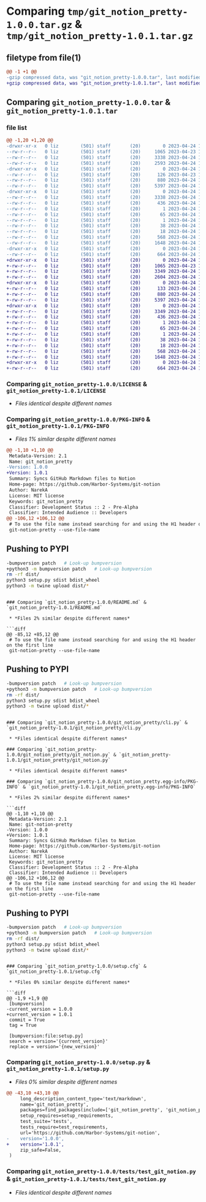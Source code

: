 # Comparing `tmp/git_notion_pretty-1.0.0.tar.gz` & `tmp/git_notion_pretty-1.0.1.tar.gz`

## filetype from file(1)

```diff
@@ -1 +1 @@
-gzip compressed data, was "git_notion_pretty-1.0.0.tar", last modified: Mon Apr 24 14:59:14 2023, max compression
+gzip compressed data, was "git_notion_pretty-1.0.1.tar", last modified: Mon Apr 24 15:09:07 2023, max compression
```

## Comparing `git_notion_pretty-1.0.0.tar` & `git_notion_pretty-1.0.1.tar`

### file list

```diff
@@ -1,20 +1,20 @@
-drwxr-xr-x   0 liz        (501) staff       (20)        0 2023-04-24 14:59:14.358118 git_notion_pretty-1.0.0/
--rw-r--r--   0 liz        (501) staff       (20)     1065 2023-04-23 16:02:09.000000 git_notion_pretty-1.0.0/LICENSE
--rw-r--r--   0 liz        (501) staff       (20)     3338 2023-04-24 14:59:14.358172 git_notion_pretty-1.0.0/PKG-INFO
--rw-r--r--   0 liz        (501) staff       (20)     2593 2023-04-24 14:53:02.000000 git_notion_pretty-1.0.0/README.md
-drwxr-xr-x   0 liz        (501) staff       (20)        0 2023-04-24 14:59:14.357082 git_notion_pretty-1.0.0/git_notion_pretty/
--rw-r--r--   0 liz        (501) staff       (20)      126 2023-04-23 16:02:09.000000 git_notion_pretty-1.0.0/git_notion_pretty/__init__.py
--rw-r--r--   0 liz        (501) staff       (20)      880 2023-04-24 14:55:22.000000 git_notion_pretty-1.0.0/git_notion_pretty/cli.py
--rw-r--r--   0 liz        (501) staff       (20)     5397 2023-04-24 14:55:17.000000 git_notion_pretty-1.0.0/git_notion_pretty/git_notion.py
-drwxr-xr-x   0 liz        (501) staff       (20)        0 2023-04-24 14:59:14.357881 git_notion_pretty-1.0.0/git_notion_pretty.egg-info/
--rw-r--r--   0 liz        (501) staff       (20)     3338 2023-04-24 14:59:14.000000 git_notion_pretty-1.0.0/git_notion_pretty.egg-info/PKG-INFO
--rw-r--r--   0 liz        (501) staff       (20)      436 2023-04-24 14:59:14.000000 git_notion_pretty-1.0.0/git_notion_pretty.egg-info/SOURCES.txt
--rw-r--r--   0 liz        (501) staff       (20)        1 2023-04-24 14:59:14.000000 git_notion_pretty-1.0.0/git_notion_pretty.egg-info/dependency_links.txt
--rw-r--r--   0 liz        (501) staff       (20)       65 2023-04-24 14:59:14.000000 git_notion_pretty-1.0.0/git_notion_pretty.egg-info/entry_points.txt
--rw-r--r--   0 liz        (501) staff       (20)        1 2023-04-24 14:59:14.000000 git_notion_pretty-1.0.0/git_notion_pretty.egg-info/not-zip-safe
--rw-r--r--   0 liz        (501) staff       (20)       38 2023-04-24 14:59:14.000000 git_notion_pretty-1.0.0/git_notion_pretty.egg-info/requires.txt
--rw-r--r--   0 liz        (501) staff       (20)       18 2023-04-24 14:59:14.000000 git_notion_pretty-1.0.0/git_notion_pretty.egg-info/top_level.txt
--rw-r--r--   0 liz        (501) staff       (20)      568 2023-04-24 14:59:14.358406 git_notion_pretty-1.0.0/setup.cfg
--rw-r--r--   0 liz        (501) staff       (20)     1648 2023-04-24 14:41:12.000000 git_notion_pretty-1.0.0/setup.py
-drwxr-xr-x   0 liz        (501) staff       (20)        0 2023-04-24 14:59:14.358002 git_notion_pretty-1.0.0/tests/
--rw-r--r--   0 liz        (501) staff       (20)      664 2023-04-24 14:53:53.000000 git_notion_pretty-1.0.0/tests/test_git_notion.py
+drwxr-xr-x   0 liz        (501) staff       (20)        0 2023-04-24 15:09:07.427386 git_notion_pretty-1.0.1/
+-rw-r--r--   0 liz        (501) staff       (20)     1065 2023-04-23 16:02:09.000000 git_notion_pretty-1.0.1/LICENSE
+-rw-r--r--   0 liz        (501) staff       (20)     3349 2023-04-24 15:09:07.427436 git_notion_pretty-1.0.1/PKG-INFO
+-rw-r--r--   0 liz        (501) staff       (20)     2604 2023-04-24 15:07:56.000000 git_notion_pretty-1.0.1/README.md
+drwxr-xr-x   0 liz        (501) staff       (20)        0 2023-04-24 15:09:07.426074 git_notion_pretty-1.0.1/git_notion_pretty/
+-rw-r--r--   0 liz        (501) staff       (20)      133 2023-04-24 15:08:37.000000 git_notion_pretty-1.0.1/git_notion_pretty/__init__.py
+-rw-r--r--   0 liz        (501) staff       (20)      880 2023-04-24 14:55:22.000000 git_notion_pretty-1.0.1/git_notion_pretty/cli.py
+-rw-r--r--   0 liz        (501) staff       (20)     5397 2023-04-24 14:55:17.000000 git_notion_pretty-1.0.1/git_notion_pretty/git_notion.py
+drwxr-xr-x   0 liz        (501) staff       (20)        0 2023-04-24 15:09:07.427062 git_notion_pretty-1.0.1/git_notion_pretty.egg-info/
+-rw-r--r--   0 liz        (501) staff       (20)     3349 2023-04-24 15:09:07.000000 git_notion_pretty-1.0.1/git_notion_pretty.egg-info/PKG-INFO
+-rw-r--r--   0 liz        (501) staff       (20)      436 2023-04-24 15:09:07.000000 git_notion_pretty-1.0.1/git_notion_pretty.egg-info/SOURCES.txt
+-rw-r--r--   0 liz        (501) staff       (20)        1 2023-04-24 15:09:07.000000 git_notion_pretty-1.0.1/git_notion_pretty.egg-info/dependency_links.txt
+-rw-r--r--   0 liz        (501) staff       (20)       65 2023-04-24 15:09:07.000000 git_notion_pretty-1.0.1/git_notion_pretty.egg-info/entry_points.txt
+-rw-r--r--   0 liz        (501) staff       (20)        1 2023-04-24 14:59:14.000000 git_notion_pretty-1.0.1/git_notion_pretty.egg-info/not-zip-safe
+-rw-r--r--   0 liz        (501) staff       (20)       38 2023-04-24 15:09:07.000000 git_notion_pretty-1.0.1/git_notion_pretty.egg-info/requires.txt
+-rw-r--r--   0 liz        (501) staff       (20)       18 2023-04-24 15:09:07.000000 git_notion_pretty-1.0.1/git_notion_pretty.egg-info/top_level.txt
+-rw-r--r--   0 liz        (501) staff       (20)      568 2023-04-24 15:09:07.427692 git_notion_pretty-1.0.1/setup.cfg
+-rw-r--r--   0 liz        (501) staff       (20)     1648 2023-04-24 15:08:37.000000 git_notion_pretty-1.0.1/setup.py
+drwxr-xr-x   0 liz        (501) staff       (20)        0 2023-04-24 15:09:07.427168 git_notion_pretty-1.0.1/tests/
+-rw-r--r--   0 liz        (501) staff       (20)      664 2023-04-24 14:53:53.000000 git_notion_pretty-1.0.1/tests/test_git_notion.py
```

### Comparing `git_notion_pretty-1.0.0/LICENSE` & `git_notion_pretty-1.0.1/LICENSE`

 * *Files identical despite different names*

### Comparing `git_notion_pretty-1.0.0/PKG-INFO` & `git_notion_pretty-1.0.1/PKG-INFO`

 * *Files 1% similar despite different names*

```diff
@@ -1,10 +1,10 @@
 Metadata-Version: 2.1
 Name: git_notion_pretty
-Version: 1.0.0
+Version: 1.0.1
 Summary: Syncs GitHub Markdown files to Notion
 Home-page: https://github.com/Harbor-Systems/git-notion
 Author: NarekA
 License: MIT license
 Keywords: git_notion_pretty
 Classifier: Development Status :: 2 - Pre-Alpha
 Classifier: Intended Audience :: Developers
@@ -106,12 +106,12 @@
 # To use the file name instead searching for and using the H1 header on the first line
 git-notion-pretty --use-file-name
 ```
 
 ## Pushing to PYPI
 
 ```bash
-bumpversion patch   # Look-up bumpversion
+python3 -m bumpversion patch   # Look-up bumpversion
 rm -rf dist/
 python3 setup.py sdist bdist_wheel
 python3 -m twine upload dist/*
 ```
```

### Comparing `git_notion_pretty-1.0.0/README.md` & `git_notion_pretty-1.0.1/README.md`

 * *Files 2% similar despite different names*

```diff
@@ -85,12 +85,12 @@
 # To use the file name instead searching for and using the H1 header on the first line
 git-notion-pretty --use-file-name
 ```
 
 ## Pushing to PYPI
 
 ```bash
-bumpversion patch   # Look-up bumpversion
+python3 -m bumpversion patch   # Look-up bumpversion
 rm -rf dist/
 python3 setup.py sdist bdist_wheel
 python3 -m twine upload dist/*
 ```
```

### Comparing `git_notion_pretty-1.0.0/git_notion_pretty/cli.py` & `git_notion_pretty-1.0.1/git_notion_pretty/cli.py`

 * *Files identical despite different names*

### Comparing `git_notion_pretty-1.0.0/git_notion_pretty/git_notion.py` & `git_notion_pretty-1.0.1/git_notion_pretty/git_notion.py`

 * *Files identical despite different names*

### Comparing `git_notion_pretty-1.0.0/git_notion_pretty.egg-info/PKG-INFO` & `git_notion_pretty-1.0.1/git_notion_pretty.egg-info/PKG-INFO`

 * *Files 2% similar despite different names*

```diff
@@ -1,10 +1,10 @@
 Metadata-Version: 2.1
 Name: git-notion-pretty
-Version: 1.0.0
+Version: 1.0.1
 Summary: Syncs GitHub Markdown files to Notion
 Home-page: https://github.com/Harbor-Systems/git-notion
 Author: NarekA
 License: MIT license
 Keywords: git_notion_pretty
 Classifier: Development Status :: 2 - Pre-Alpha
 Classifier: Intended Audience :: Developers
@@ -106,12 +106,12 @@
 # To use the file name instead searching for and using the H1 header on the first line
 git-notion-pretty --use-file-name
 ```
 
 ## Pushing to PYPI
 
 ```bash
-bumpversion patch   # Look-up bumpversion
+python3 -m bumpversion patch   # Look-up bumpversion
 rm -rf dist/
 python3 setup.py sdist bdist_wheel
 python3 -m twine upload dist/*
 ```
```

### Comparing `git_notion_pretty-1.0.0/setup.cfg` & `git_notion_pretty-1.0.1/setup.cfg`

 * *Files 0% similar despite different names*

```diff
@@ -1,9 +1,9 @@
 [bumpversion]
-current_version = 1.0.0
+current_version = 1.0.1
 commit = True
 tag = True
 
 [bumpversion:file:setup.py]
 search = version='{current_version}'
 replace = version='{new_version}'
```

### Comparing `git_notion_pretty-1.0.0/setup.py` & `git_notion_pretty-1.0.1/setup.py`

 * *Files 0% similar despite different names*

```diff
@@ -43,10 +43,10 @@
     long_description_content_type='text/markdown',
     name='git_notion_pretty',
     packages=find_packages(include=['git_notion_pretty', 'git_notion_pretty.*']),
     setup_requires=setup_requirements,
     test_suite='tests',
     tests_require=test_requirements,
     url='https://github.com/Harbor-Systems/git-notion',
-    version='1.0.0',
+    version='1.0.1',
     zip_safe=False,
 )
```

### Comparing `git_notion_pretty-1.0.0/tests/test_git_notion.py` & `git_notion_pretty-1.0.1/tests/test_git_notion.py`

 * *Files identical despite different names*

